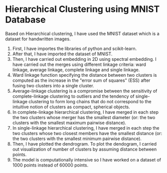 # Hierarchical Clustering using MNIST Database

Based on Hierarchical clustering, I have used the MNIST dataset which is a dataset for handwritten images.
1. First, I have importes the libraries of python and scikit-learn.
2. After that, I have imported the dataset of MNIST. 
3. Then, I have carried out embedding in 2D using spectral embedding. I have carried out the merges using different linkage criteria: ward linkage, average linkage, complete linkage and single linkage.
4. Ward linkage function specifying the distance between two clusters is computed as the increase in the "error sum of squares" (ESS) after fusing two clusters into a single cluster.
5. Average-linkage clustering is a compromise between the sensitivity of complete-linkage clustering to outliers and the tendency of single-linkage clustering to form long chains that do not correspond to the intuitive notion of clusters as compact, spherical objects.
6. In complete-linkage hierarchical clustering, I have merged in each step the two clusters whose merger has the smallest diameter (or: the two clusters with the smallest maximum pairwise distance).
7. In single-linkage hierarchical clustering, I have merged in each step the two clusters whose two closest members have the smallest distance (or: the two clusters with the smallest minimum pairwise distance).
8. Then, I have plotted the dendrogram. To plot the dendogram, I carried out visualization of number of clusters by assuming distance between points. 
9. The model is computationally intensive so I have worked on a dataset of 1000 points instead of 60000 points.




